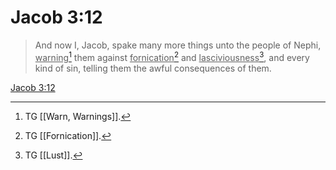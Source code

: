 # Jacob 3:12

> And now I, Jacob, spake many more things unto the people of Nephi, <u>warning</u>[^a] them against <u>fornication</u>[^b] and <u>lasciviousness</u>[^c], and every kind of sin, telling them the awful consequences of them.

[Jacob 3:12](https://www.churchofjesuschrist.org/study/scriptures/bofm/jacob/3?lang=eng&id=p12#p12)


[^a]: TG [[Warn, Warnings]].
[^b]: TG [[Fornication]].
[^c]: TG [[Lust]].
